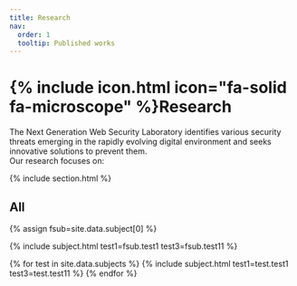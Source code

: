 ```yaml
---
title: Research
nav:
  order: 1
  tooltip: Published works
---
```


# {% include icon.html icon="fa-solid fa-microscope" %}Research

<div>
The Next Generation Web Security Laboratory identifies various security threats emerging in the rapidly evolving digital environment and seeks innovative solutions to prevent them.

</div>

<span>
Our research focuses on:
</span>



{% include section.html %}



## All

{% assign fsub=site.data.subject[0] %}

{% include subject.html test1=fsub.test1 test3=fsub.test11 %}

{% for test in site.data.subjects %}
  {% include subject.html test1=test.test1 test3=test.test11 %}
{% endfor %}


